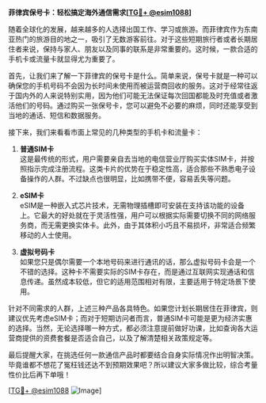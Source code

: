 **菲律宾保号卡：轻松搞定海外通信需求[[TG💪+ @esim1088](https://t.me/s/esim1088)]**

随着全球化的发展，越来越多的人选择出国工作、学习或旅游。而菲律宾作为东南亚热门的旅游目的地之一，吸引了无数游客前往。对于这些短期旅行者或者长期居住者来说，保持与家人、朋友以及同事的联系是非常重要的。这时候，一款合适的手机卡或流量卡就显得尤为重要了。

首先，让我们来了解一下菲律宾的保号卡是什么。简单来说，保号卡就是一种可以确保您的手机号码不会因为长时间未使用而被运营商回收的服务。这对于经常往返于国内外的人来说特别实用，因为他们可能无法保证每次回国都能及时充值或者激活他们的号码。通过购买一张保号卡，您可以避免不必要的麻烦，同时还能享受到当地的通话、短信和数据服务。

接下来，我们来看看市面上常见的几种类型的手机卡和流量卡：

1. **普通SIM卡**  
   这是最传统的形式，用户需要亲自去当地的电信营业厅购买实体SIM卡，并按照指示完成注册流程。这类卡片的优势在于稳定性高，适合那些不熟悉电子设备操作的人群。不过缺点也很明显，比如携带不便，容易丢失等问题。

2. **eSIM卡**  
   eSIM是一种嵌入式芯片技术，无需物理插槽即可安装在支持该功能的设备上。它最大的好处就在于灵活性强，用户可以根据实际需要切换不同的网络服务商，而无需更换实体卡。此外，由于其体积小巧且不易损坏，非常适合频繁移动的人士使用。

3. **虚拟号码卡**  
   如果您只是偶尔需要一个本地号码来进行通讯的话，那么虚拟号码卡会是一个不错的选择。这种卡不需要实际的SIM卡存在，而是通过互联网实现通话和信息传递。虽然成本较低，但它的适用范围相对有限，主要适用于特定场景下使用。

针对不同需求的人群，上述三种产品各具特色。如果您计划长期居住在菲律宾，则建议优先考虑eSIM卡；而对于短期访问者而言，普通SIM卡可能是更为经济实惠的选择。当然，无论选择哪一种方式，都必须注意提前做好功课，比如查询各大运营商提供的资费套餐是否适合自己，以及了解清楚相关政策规定等。

最后提醒大家，在挑选任何一款通信产品时都要结合自身实际情况作出明智决策。毕竟谁都不想花了冤枉钱还达不到预期效果吧？所以建议大家多做比较，综合考量性价比后再下单哦！

[[TG💪+ @esim1088](https://t.me/s/esim1088) ![Image](https://i.postimg.cc/4NQfJmqS/Snipaste-2025-05-13-00-14-12.png)]